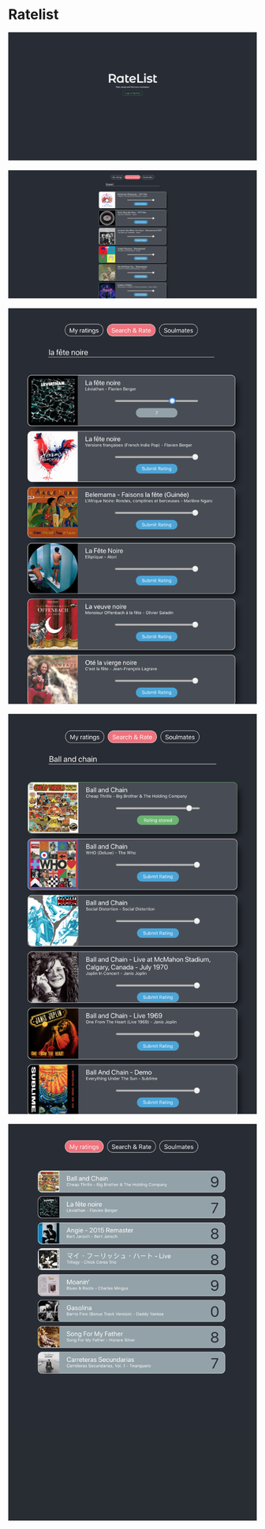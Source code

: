 # Ratelist

<div>
  <img src="client/src/assets/Login.png" alt="login">
  <br></br>
  <img src="client/src/assets/search.png" alt="search">
  <br></br>
  <img src="client/src/assets/rating selection.png" alt="search">
  <br></br>
  <img src="client/src/assets/rated song.png" alt="Create Event">
  <br></br>
  <img src="client/src/assets/rated song list.png" alt="Create Event">
  <br></br>
</div>


